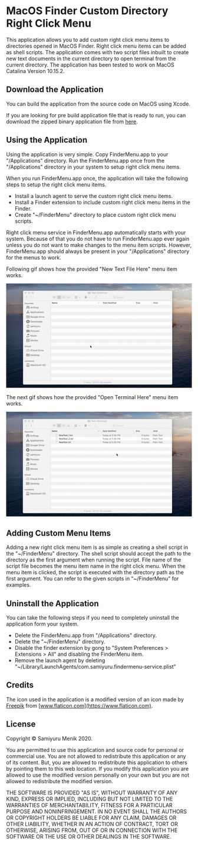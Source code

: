 # MacOS Finder Custom Directory Right Click Menu

This application allows you to add custom right click menu items to directories opened in MacOS Finder. 
Right click menu items can be added as shell scripts. 
The application comes with two script files inbuilt to create new text documents in the current directory to open terminal from the current directory.
The application has been tested to work on MacOS Catalina Version 10.15.2.

## Download the Application

You can build the application from the source code on MacOS using Xcode.

If you are looking for pre build application file that is ready to run, you can download the zipped binary application file from [here](http://google.com). 


## Using the Application

Using the application is very simple. 
Copy FinderMenu.app to your "/Applications" directory. 
Run the FinderMenu.app once from the "/Applications" directory in your system to setup right click menu items.

When you run FinderMenu.app once, the application will take the following steps to setup the right click menu items.

* Install a launch agent to serve the custom right click menu items.
* Install a Finder extension to include custom right click menu items in the Finder.
* Create "~/FinderMenu" directory to place custom right click menu scripts.

Right click menu service in FinderMenu.app automatically starts with your system. 
Because of that you do not have to run FinderMenu.app ever again unless you do not want to make changes to the menu item scripts.
However, FinderMenu.app should always be present in your "/Applications" directory for the menus to work.

Following gif shows how the provided "New Text File Here" menu item works.

![alt text](Media/finder-right-click-new-text.gif "New text File Here")

The next gif shows how the provided "Open Terminal Here" menu item works.

![alt text](Media/finder-right-click-open-terminal.gif "Open Terminal Here")

## Adding Custom Menu Items

Adding a new right click menu item is as simple as creating a shell script in the "\~/FinderMenu" directory.
The shell script should accept the path to the directory as the first argument when running the script.
File name of the script file becomes the menu item name in the right click menu.
When the menu item is clicked, the script is executed with the directory path as the first argument.
You can refer to the given scripts in "\~/FinderMenu" for examples.


## Uninstall the Application

You can take the following steps if you need to completely uninstall the application form your system.

* Delete the FinderMenu.app from "/Applications" directory.
* Delete the "\~/FinderMenu" directory.
* Disable the finder extension by gong to "System Preferences > Extensions > All" and disabling the FinderMenu item.
* Remove the launch agent by deleting "\~/Library/LaunchAgents/com.samiyuru.findermenu-service.plist"


## Credits

The icon used in the application is a modified version of an icon made by [Freepik](https://www.flaticon.com/authors/freepik) from [www.flaticon.com](https://www.flaticon.com). 


## License

Copyright &copy; Samiyuru Menik 2020.

You are permitted to use this application and source code for personal or commercial use. 
You are not allowed to redistribute this application or any of its content. 
But, you are allowed to redistribute this application to others by pointing them to this web location.
If you modify this application you are allowed to use the modified version personally on your own but you are not allowed to redistribute the modified version.

THE SOFTWARE IS PROVIDED "AS IS", WITHOUT WARRANTY OF ANY KIND, EXPRESS OR IMPLIED, INCLUDING BUT NOT LIMITED TO THE WARRANTIES OF MERCHANTABILITY, FITNESS FOR A PARTICULAR PURPOSE AND NONINFRINGEMENT. IN NO EVENT SHALL THE AUTHORS OR COPYRIGHT HOLDERS BE LIABLE FOR ANY CLAIM, DAMAGES OR OTHER LIABILITY, WHETHER IN AN ACTION OF CONTRACT, TORT OR OTHERWISE, ARISING FROM, OUT OF OR IN CONNECTION WITH THE SOFTWARE OR THE USE OR OTHER DEALINGS IN THE SOFTWARE.


